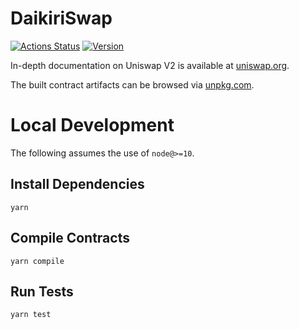 # DaikiriSwap

[![Actions Status](https://github.com/DaikiriFinance/daikiriswap-core/workflows/CI/badge.svg)](https://github.com/DaikiriFinance/daikiriswap-core/actions)
[![Version](https://img.shields.io/npm/v/@daikiri/daikiriswap-core)](https://www.npmjs.com/package/@daikiri/daikiriswap-core)

In-depth documentation on Uniswap V2 is available at [uniswap.org](https://uniswap.org/docs).

The built contract artifacts can be browsed via [unpkg.com](https://unpkg.com/browse/@daikiri/daikiriswap-core@latest/).

# Local Development

The following assumes the use of `node@>=10`.

## Install Dependencies

`yarn`

## Compile Contracts

`yarn compile`

## Run Tests

`yarn test`
